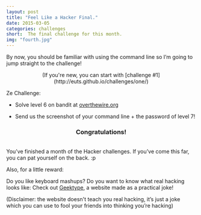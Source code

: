 ```yaml
---
layout: post
title: "Feel Like a Hacker Final."
date: 2015-03-05
categories: challenges
short:  The final challenge for this month. 
img: "fourth.jpg"
---
```


By now, you should be familiar with using the command line so I’m going to jump straight to the challenge! 
<br>

<p style="text-align:center">(If you're new, you can start with [challenge #1](http://euts.github.io/challenges/one/)</p>

Ze Challenge:


- Solve level 6 on bandit at [overthewire.org](http://overthewire.org/wargames/bandit/bandit7.html)

- Send us the screenshot of your command line + the password of level 7! 

<h3 style="text-align:center">Congratulations!</h3>
<br>You’ve finished a month of the Hacker challenges. If you’ve come this far, you can pat yourself on the back. :p 

Also, for a little reward:

Do you like keyboard mashups? Do you want to know what real hacking looks like: Check out [Geektype](http://geektyper.com), a website made as a practical joke! 

(Disclaimer: the website doesn't teach you real hacking, it’s just a joke which you can use to fool your friends into thinking you’re hacking)
